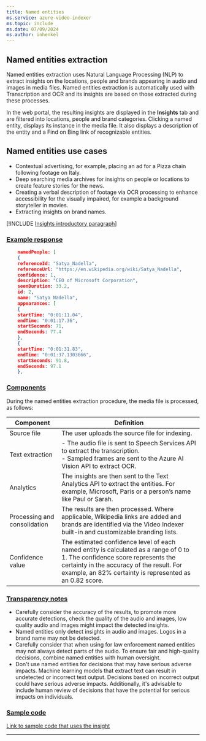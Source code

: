 ```yaml
---
title: Named entities
ms.service: azure-video-indexer
ms.topic: include
ms.date: 07/09/2024
ms.author: inhenkel
---
```


## Named entities extraction

Named entities extraction uses Natural Language Processing (NLP) to extract insights on the locations, people and brands appearing in audio and images in media files. Named entities extraction is automatically used with Transcription and OCR and its insights are based on those extracted during these processes. 

In the web portal, the resulting insights are displayed in the **Insights** tab and are filtered into locations, people and brand categories. Clicking a named entity, displays its instance in the media file. It also displays a description of the entity and a Find on Bing link of recognizable entities.

## Named entities use cases 

-	Contextual advertising, for example, placing an ad for a Pizza chain following footage on Italy.
- Deep searching media archives for insights on people or locations to create feature stories for the news.
-	Creating a verbal description of footage via OCR processing to enhance accessibility for the visually impaired, for example a background storyteller in movies. 
-	Extracting insights on brand names.

[!INCLUDE [Insights introductory paragraph](insights-intro-paragraph.md)]

### [Example response](#tab/namedentitiesresponse)
    
```json
    namedPeople: [
    {
    referenceId: "Satya_Nadella",
    referenceUrl: "https://en.wikipedia.org/wiki/Satya_Nadella",
    confidence: 1,
    description: "CEO of Microsoft Corporation",
    seenDuration: 33.2,
    id: 2,
    name: "Satya Nadella",
    appearances: [
    {
    startTime: "0:01:11.04",
    endTime: "0:01:17.36",
    startSeconds: 71,
    endSeconds: 77.4
    },
    {
    startTime: "0:01:31.83",
    endTime: "0:01:37.1303666",
    startSeconds: 91.8,
    endSeconds: 97.1
    },
``` 

### [Components](#tab/namedentitiescomponents) 

During the named entities extraction procedure, the media file is processed, as follows:   

|Component|Definition|
|---|---|
| Source file | 	The user uploads the source file for indexing. |
| Text extraction |- The audio file is sent to Speech Services API to extract the transcription.<br/>- Sampled frames are sent to the Azure AI Vision API to extract OCR. |
| Analytics	|The insights are then sent to the Text Analytics API to extract the entities. For example, Microsoft, Paris or a person’s name like Paul or Sarah.
| Processing and consolidation |	The results are then processed. Where applicable, Wikipedia links are added and brands are identified via the Video Indexer built-in and customizable branding lists.
| Confidence value | The estimated confidence level of each named entity is calculated as a range of 0 to 1. The confidence score represents the certainty in the accuracy of the result. For example, an 82% certainty is represented as an 0.82 score.|

### [Transparency notes](#tab/namedentitiestransnote) 

-	Carefully consider the accuracy of the results, to promote more accurate detections, check the quality of the audio and images, low quality audio and images might impact the detected insights. 
-	Named entities only detect insights in audio and images. Logos in a brand name may not be detected.
-	Carefully consider that when using for law enforcement named entities may not always detect parts of the audio. To ensure fair and high-quality decisions, combine named entities with human oversight. 
-	Don't use named entities for decisions that may have serious adverse impacts. Machine learning models that extract text can result in undetected or incorrect text output. Decisions based on incorrect output could have serious adverse impacts. Additionally, it's advisable to include human review of decisions that have the potential for serious impacts on individuals. 

### [Sample code](#tab/namedentitiessamplecode)

[Link to sample code that uses the insight](#)

---
